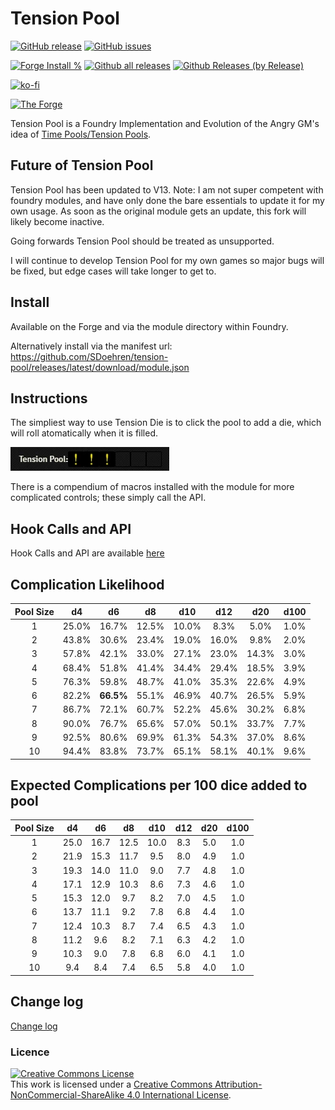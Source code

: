# Tension Pool

[![GitHub release](https://img.shields.io/github/release/sdoehren/tension-pool.svg)](https://GitHub.com/sdoehren/tension-pool/releases/)
[![GitHub issues](https://img.shields.io/github/issues/SDoehren/tension-pool/bug)](https://GitHub.com/sdoehren/tension-pool/issues/)


[![Forge Install %](https://img.shields.io/badge/dynamic/json?label=Forge%20Installs&query=package.installs&suffix=%25&url=https%3A%2F%2Fforge-vtt.com%2Fapi%2Fbazaar%2Fpackage%2Ftension-pool)](https://GitHub.com/sdoehren/tension-pool/releases/)
[![Github all releases](https://img.shields.io/github/downloads/sdoehren/tension-pool/total.svg)](https://GitHub.com/sdoehren/tension-pool/releases/)
[![Github Releases (by Release)](https://img.shields.io/github/downloads/sdoehren/tension-pool/latest/total.svg)](https://GitHub.com/sdoehren/tension-pool/releases/)

[![ko-fi](https://img.shields.io/badge/ko--fi-Support%20Me-red?style=flat-square&logo=ko-fi)](https://ko-fi.com/sdoehren)

[![The Forge](https://img.shields.io/badge/The%20Forge-Pay%20What%20You%20Want-success?style=flat-square)](https://eu.forge-vtt.com/bazaar#package=tension-pool)

Tension Pool is a Foundry Implementation and Evolution of the Angry GM's idea of [Time Pools/Tension Pools](https://theangrygm.com/making-things-complicated/).

## Future of Tension Pool

Tension Pool has been updated to V13. Note: I am not super competent with foundry modules, and have only done the bare essentials to update it for my own usage. As soon as the original module gets an update, this fork will likely become inactive.

Going forwards Tension Pool should be treated as unsupported.

I will continue to develop Tension Pool for my own games so major bugs will be fixed, but edge cases will take longer to get to.

## Install

Available on the Forge and via the module directory within Foundry.

Alternatively install via the manifest url: https://github.com/SDoehren/tension-pool/releases/latest/download/module.json

## Instructions

The simpliest way to use Tension Die is to click the pool to add a die, which will roll atomatically when it is filled.

![Image](images/Guide2.webp)

There is a compendium of macros installed with the module for more complicated controls; these simply call the API.

## Hook Calls and API

Hook Calls and API are available [here](api.md)

## Complication Likelihood

| Pool Size | **d4** |  **d6**   | **d8** | **d10** | **d12** | **d20** | **d100** |
|:---------:|:------:|:---------:|:------:|:-------:|:-------:|:-------:|:--------:|
|     1     | 25.0%  |   16.7%   | 12.5%  |  10.0%  |  8.3%   |  5.0%   |   1.0%   |
|     2     | 43.8%  |   30.6%   | 23.4%  |  19.0%  |  16.0%  |  9.8%   |   2.0%   |
|     3     | 57.8%  |   42.1%   | 33.0%  |  27.1%  |  23.0%  |  14.3%  |   3.0%   |
|     4     | 68.4%  |   51.8%   | 41.4%  |  34.4%  |  29.4%  |  18.5%  |   3.9%   |
|     5     | 76.3%  |   59.8%   | 48.7%  |  41.0%  |  35.3%  |  22.6%  |   4.9%   |
|     6     | 82.2%  | **66.5%** | 55.1%  |  46.9%  |  40.7%  |  26.5%  |   5.9%   |
|     7     | 86.7%  |   72.1%   | 60.7%  |  52.2%  |  45.6%  |  30.2%  |   6.8%   |
|     8     | 90.0%  |   76.7%   | 65.6%  |  57.0%  |  50.1%  |  33.7%  |   7.7%   |
|     9     | 92.5%  |   80.6%   | 69.9%  |  61.3%  |  54.3%  |  37.0%  |   8.6%   |
|    10     | 94.4%  |   83.8%   | 73.7%  |  65.1%  |  58.1%  |  40.1%  |   9.6%   |

## Expected Complications per 100 dice added to pool


| Pool Size | **d4** | **d6** | **d8** | **d10** | **d12** | **d20** | **d100** |
|:---------:|:------:|:------:|:------:|:-------:|:-------:|:-------:|:--------:|
|     1     |  25.0  |  16.7  |  12.5  |  10.0   |   8.3   |   5.0   |   1.0    |
|     2     |  21.9  |  15.3  |  11.7  |   9.5   |   8.0   |   4.9   |   1.0    |
|     3     |  19.3  |  14.0  |  11.0  |   9.0   |   7.7   |   4.8   |   1.0    |
|     4     |  17.1  |  12.9  |  10.3  |   8.6   |   7.3   |   4.6   |   1.0    |
|     5     |  15.3  |  12.0  |  9.7   |   8.2   |   7.0   |   4.5   |   1.0    |
|     6     |  13.7  |  11.1  |  9.2   |   7.8   |   6.8   |   4.4   |   1.0    |
|     7     |  12.4  |  10.3  |  8.7   |   7.4   |   6.5   |   4.3   |   1.0    |
|     8     |  11.2  |  9.6   |  8.2   |   7.1   |   6.3   |   4.2   |   1.0    |
|     9     |  10.3  |  9.0   |  7.8   |   6.8   |   6.0   |   4.1   |   1.0    |
|    10     |  9.4   |  8.4   |  7.4   |   6.5   |   5.8   |   4.0   |   1.0    |

## Change log

[Change log](Changelog.md)


### Licence

<a rel="license" href="http://creativecommons.org/licenses/by-nc-sa/4.0/"><img alt="Creative Commons License" style="border-width:0" src="https://i.creativecommons.org/l/by-nc-sa/4.0/88x31.png" /></a><br />This work is licensed under a <a rel="license" href="http://creativecommons.org/licenses/by-nc-sa/4.0/">Creative Commons Attribution-NonCommercial-ShareAlike 4.0 International License</a>.
